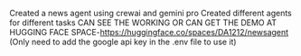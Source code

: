 Created a news agent using crewai and gemini pro
Created different agents for different tasks 
CAN SEE THE WORKING OR CAN GET THE DEMO AT HUGGING FACE SPACE-https://huggingface.co/spaces/DA1212/newsagent
(Only need to add the google api key in the .env file to use it)
